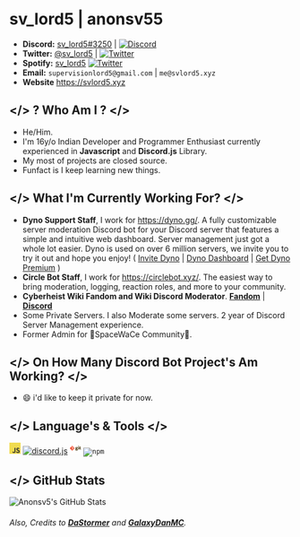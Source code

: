 # sv_lord5 | anonsv55

- **Discord:** [sv_lord5#3250](https://discord.com/users/834888738919153684) |  [![Discord](https://img.shields.io/badge/Discord-5865F2?style=for-the-badge&logo=discord&logoColor=white)](https://discord.com/users/834888738919153684) 
- **Twitter:** [@sv_lord5](https://twitter.com/sv_lord5) | [![Twitter](https://img.shields.io/badge/Twitter-00ACEE?style=for-the-badge&logo=twitter&logoColor=white)](https://twitter.com/sv_lord5)
- **Spotify:** [sv_lord5](https://open.spotify.com/user/kxyloe5tvw4oczmbbe1fi7vcb) [![Twitter](https://img.shields.io/badge/Spotify-1DB954?style=for-the-spotify&logo=spotify&logoColor=white)](https://open.spotify.com/user/kxyloe5tvw4oczmbbe1fi7vcb)
- **Email:** `supervisionlord5@gmail.com` | `me@svlord5.xyz`
- **Website** https://svlord5.xyz

## </> ? Who Am I ? </>
- He/Him. 
- I'm 16y/o Indian Developer and Programmer Enthusiast currently experienced in **Javascript** and **Discord.js** Library.
- My most of projects are closed source. 
- Funfact is I keep learning new things.

## </> What I'm Currently Working For? </>
- **Dyno Support Staff**, I work for https://dyno.gg/. A fully customizable server moderation Discord bot for your Discord server that features a simple and intuitive web dashboard. Server management just got a whole lot easier. Dyno is used on over 6 million servers, we invite you to try it out and hope you enjoy!
( [Invite Dyno](https://dyno.gg/invite) | [Dyno Dashboard](https://www.dyno.gg/) | [Get Dyno Premium](https://www.dyno.gg/premium) )
- **Circle Bot Staff**, I work for https://circlebot.xyz/. The easiest way to bring moderation, logging, reaction roles, and more to your community. 
- **Cyberheist Wiki Fandom and Wiki Discord Moderator**. **[Fandom](https://cyberheist.fandom.com/wiki/User:Svlord5)** | **[Discord](https://discord.gg/maSFWdPW7m)**
- Some Private Servers. I also Moderate some servers. 2 year of Discord Server Management experience. 
-  Former Admin for 🌟SpaceWaCe Community🌟.

## </> On How Many Discord Bot Project's Am Working? </>
- 😄 i'd like to keep it private for now.

## </> Language's & Tools </>
<code><img height="20" src="https://raw.githubusercontent.com/github/explore/80688e429a7d4ef2fca1e82350fe8e3517d3494d/topics/javascript/javascript.png"></code>
<a href="https://discord.js.org"><img src="https://cdn.discordapp.com/attachments/740865034887888996/740865173065170994/logo-square.png" width="20" alt="discord.js" /></a>
<code><img height="20" src="https://raw.githubusercontent.com/github/explore/80688e429a7d4ef2fca1e82350fe8e3517d3494d/topics/git/git.png"></code>
<code><img alt="npm" src="https://img.shields.io/badge/-NPM-CB3837?style=flat-square&logo=npm&logoColor=white" /></code>

  
## </> GitHub Stats
![Anonsv5's GitHub Stats](https://github-readme-stats.vercel.app/api?username=anonsv55&show_icons=true&theme=dracula&count_private=true&hide=prs,contribs,stars)
 
###### Also, Credits to **[DaStormer](https://github.com/DaStormer)** and **[GalaxyDanMC](https://github.com/GalaxyDanMC)**.
<!--
Made by [sv_lord5#5555](https://discord.com/users/834888738919153684) with help of [GalaxyDanMC#0001](https://discord.com/users/448857983309316096)
- **Website:** https://about.me/sv_lord5

## Discord Profile


[![Discord Presence](https://api.lanyard.rest/v1/users/834888738919153684)](https://discord.com/users/834888738919153684)
![Discord Profile](https://mydiscord.tolfix.com/?userId=834888738919153684)


-->
